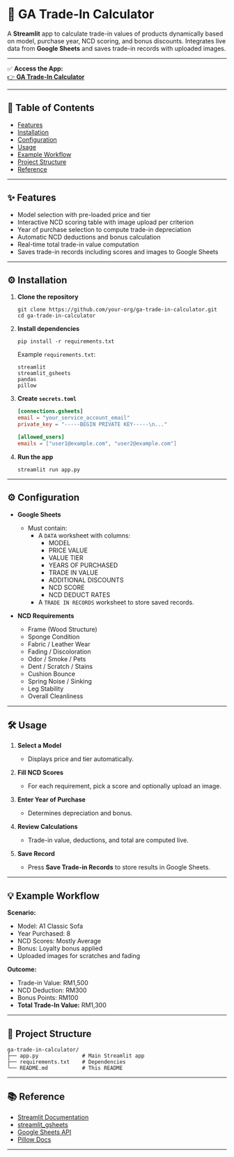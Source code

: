 # 📲 GA Trade-In Calculator

A **Streamlit** app to calculate trade-in values of products dynamically based on model, purchase year, NCD scoring, and bonus discounts. Integrates live data from **Google Sheets** and saves trade-in records with uploaded images.

---

✅ **Access the App:**  
[👉 **GA Trade-In Calculator**](https://ga-trade-in-calculator.streamlit.app/)

---

## 📑 Table of Contents

- [Features](#features)
- [Installation](#installation)
- [Configuration](#configuration)
- [Usage](#usage)
- [Example Workflow](#example-workflow)
- [Project Structure](#project-structure)
- [Reference](#reference)

---

## ✨ Features

- Model selection with pre-loaded price and tier
- Interactive NCD scoring table with image upload per criterion
- Year of purchase selection to compute trade-in depreciation
- Automatic NCD deductions and bonus calculation
- Real-time total trade-in value computation
- Saves trade-in records including scores and images to Google Sheets

---

## ⚙️ Installation

1. **Clone the repository**

   ```
   git clone https://github.com/your-org/ga-trade-in-calculator.git
   cd ga-trade-in-calculator
   ```

2. **Install dependencies**

   ```
   pip install -r requirements.txt
   ```

   Example `requirements.txt`:

   ```
   streamlit
   streamlit_gsheets
   pandas
   pillow
   ```

3. **Create `secrets.toml`**

   ```toml
   [connections.gsheets]
   email = "your_service_account_email"
   private_key = "-----BEGIN PRIVATE KEY-----\n..."

   [allowed_users]
   emails = ["user1@example.com", "user2@example.com"]
   ```

4. **Run the app**

   ```
   streamlit run app.py
   ```

---

## ⚙️ Configuration

- **Google Sheets**
  - Must contain:
    - A `DATA` worksheet with columns:
      - MODEL
      - PRICE VALUE
      - VALUE TIER
      - YEARS OF PURCHASED
      - TRADE IN VALUE
      - ADDITIONAL DISCOUNTS
      - NCD SCORE
      - NCD DEDUCT RATES
    - A `TRADE IN RECORDS` worksheet to store saved records.

- **NCD Requirements**
  - Frame (Wood Structure)
  - Sponge Condition
  - Fabric / Leather Wear
  - Fading / Discoloration
  - Odor / Smoke / Pets
  - Dent / Scratch / Stains
  - Cushion Bounce
  - Spring Noise / Sinking
  - Leg Stability
  - Overall Cleanliness

---

## 🛠️ Usage

1. **Select a Model**
   - Displays price and tier automatically.

2. **Fill NCD Scores**
   - For each requirement, pick a score and optionally upload an image.

3. **Enter Year of Purchase**
   - Determines depreciation and bonus.

4. **Review Calculations**
   - Trade-in value, deductions, and total are computed live.

5. **Save Record**
   - Press **Save Trade-in Records** to store results in Google Sheets.

---

## 💡 Example Workflow

**Scenario:**

- Model: A1 Classic Sofa
- Year Purchased: 8
- NCD Scores: Mostly Average
- Bonus: Loyalty bonus applied
- Uploaded images for scratches and fading

**Outcome:**

- Trade-in Value: RM1,500
- NCD Deduction: RM300
- Bonus Points: RM100
- **Total Trade-In Value:** RM1,300

---

## 📂 Project Structure

```
ga-trade-in-calculator/
├── app.py              # Main Streamlit app
├── requirements.txt    # Dependencies
└── README.md           # This README
```

---

## 📚 Reference

- [Streamlit Documentation](https://docs.streamlit.io)
- [streamlit_gsheets](https://github.com/streamlit/streamlit-gsheets)
- [Google Sheets API](https://developers.google.com/sheets/api)
- [Pillow Docs](https://pillow.readthedocs.io)

---
